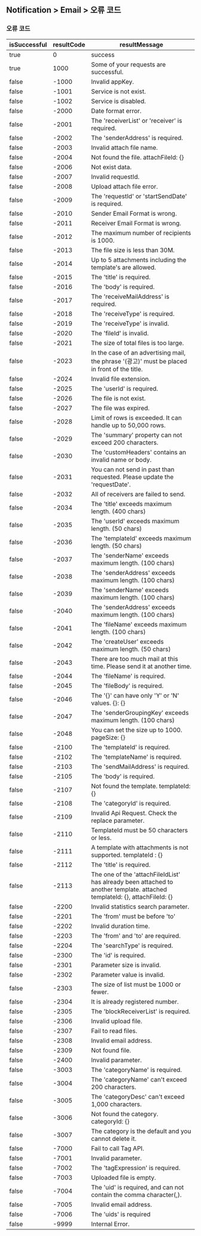 ## Notification > Email > 오류 코드

### 오류 코드
|isSuccessful|resultCode|resultMessage|
|-|-|-|
|true|0|success|
|true|1000|Some of your requests are successful.|
|false|-1000|Invalid appKey.|
|false|-1001|Service is not exist.|
|false|-1002|Service is disabled.|
|false|-2000|Date format error.|
|false|-2001|The 'receiverList' or 'receiver' is required.|
|false|-2002|The 'senderAddress' is required.|
|false|-2003|Invalid attach file name.|
|false|-2004|Not found the file. attachFileId: {}|
|false|-2006|Not exist data.|
|false|-2007|Invalid requestId.|
|false|-2008|Upload attach file error.|
|false|-2009|The 'requestId' or 'startSendDate' is required.|
|false|-2010|Sender Email Format is wrong.|
|false|-2011|Receiver Email Format is wrong.|
|false|-2012|The maximum number of recipients is 1000.|
|false|-2013|The file size is less than 30M.|
|false|-2014|Up to 5 attachments including the template's are allowed.|
|false|-2015|The 'title' is required.|
|false|-2016|The 'body' is required.|
|false|-2017|The 'receiveMailAddress' is required.|
|false|-2018|The 'receiveType' is required.|
|false|-2019|The 'receiveType' is invalid.|
|false|-2020|The 'fileId' is invalid.|
|false|-2021|The size of total files is too large.|
|false|-2023|In the case of an advertising mail, the phrase '(광고)' must be placed in front of the title.|
|false|-2024|Invalid file extension.|
|false|-2025|The 'userId' is required.|
|false|-2026|The file is not exist.|
|false|-2027|The file was expired.|
|false|-2028|Limit of rows is exceeded. It can handle up to 50,000 rows.|
|false|-2029|The 'summary' property can not exceed 200 characters.|
|false|-2030|The 'customHeaders' contains an invalid name or body.|
|false|-2031|You can not send in past than requested. Please update the 'requestDate'.|
|false|-2032| All of receivers are failed to send.|
|false|-2034| The 'title' exceeds maximum length. (400 chars)|
|false|-2035| The 'userId' exceeds maximum length. (50 chars)|
|false|-2036| The 'templateId' exceeds maximum length. (50 chars)|
|false|-2037| The 'senderName' exceeds maximum length. (100 chars)|
|false|-2038| The 'senderAddress' exceeds maximum length. (100 chars)|
|false|-2039| The 'senderName' exceeds maximum length. (100 chars)|
|false|-2040| The 'senderAddress' exceeds maximum length. (100 chars)|
|false|-2041| The 'fileName' exceeds maximum length. (100 chars)|
|false|-2042| The 'createUser' exceeds maximum length. (50 chars)|
|false|-2043| There are too much mail at this time. Please send it at another time.|
|false|-2044| The 'fileName' is required.|
|false|-2045| The 'fileBody' is required.|
|false|-2046| The '{}' can have only 'Y' or 'N' values. {}: {}|
|false|-2047| The 'senderGroupingKey' exceeds maximum length. (100 chars)|
|false|-2048| You can set the size up to 1000. pageSize: {}|
|false|-2100|The 'templateId' is required.|
|false|-2102|The 'templateName' is required.|
|false|-2103|The 'sendMailAddress' is required.|
|false|-2105|The 'body' is required.|
|false|-2107|Not found the template. templateId: {}|
|false|-2108|The 'categoryId' is required.|
|false|-2109|Invalid Api Request. Check the replace parameter.|
|false|-2110|TemplateId must be 50 characters or less.|
|false|-2111|A template with attachments is not supported. templateId : {}|
|false|-2112|The 'title' is required.|
|false|-2113|The one of the 'attachFileIdList' has already been attached to another template. attached templateId: {}, attachFileId: {}|
|false|-2200|Invalid statistics search parameter.|
|false|-2201|The 'from' must be before 'to'|
|false|-2202|Invalid duration time.|
|false|-2203|The 'from' and 'to' are required.|
|false|-2204|The 'searchType' is required.|
|false|-2300|The 'id' is required.|
|false|-2301|Parameter size is invalid.|
|false|-2302|Parameter value is invalid.|
|false|-2303|The size of list must be 1000 or fewer.|
|false|-2304|It is already registered number.|
|false|-2305|The 'blockReceiverList' is required.|
|false|-2306|Invalid upload file.|
|false|-2307|Fail to read files.|
|false|-2308|Invalid email address.|
|false|-2309|Not found file.|
|false|-2400|Invalid parameter.|
|false|-3003|The 'categoryName' is required.|
|false|-3004|The 'categoryName' can't exceed 200 characters.|
|false|-3005|The 'categoryDesc' can't exceed 1,000 characters.|
|false|-3006|Not found the category. categoryId: {}|
|false|-3007|The category is the default and you cannot delete it.|
|false|-7000|Fail to call Tag API.|
|false|-7001|Invalid parameter.|
|false|-7002|The 'tagExpression' is required.|
|false|-7003|Uploaded file is empty.|
|false|-7004|The 'uid' is required, and can not contain the comma character(,).|
|false|-7005|Invalid email address.|
|false|-7006|The 'uids' is required|
|false|-9999|Internal Error.|
